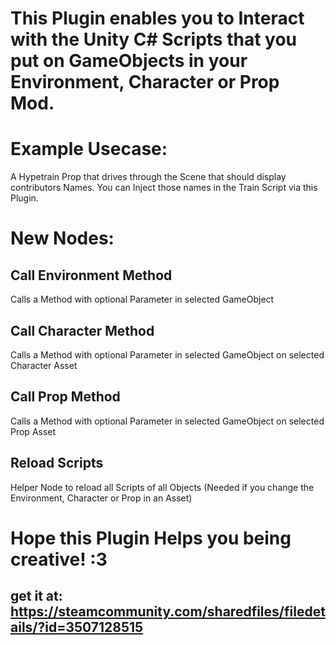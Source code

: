 # This Plugin enables you to Interact with the Unity C# Scripts that you put on GameObjects in your Environment, Character or Prop Mod.

# Example Usecase:
A Hypetrain Prop that drives through the Scene that should display contributors Names.
You can Inject those names in the Train Script via this Plugin.

# New Nodes:

## Call Environment Method
Calls a Method with optional Parameter in selected GameObject

## Call Character Method
Calls a Method with optional Parameter in selected GameObject on selected Character Asset

## Call Prop Method
Calls a Method with optional Parameter in selected GameObject on selected Prop Asset

## Reload Scripts
Helper Node to reload all Scripts of all Objects (Needed if you change the Environment, Character or Prop in an Asset)

# Hope this Plugin Helps you being creative! :3
## get it at: https://steamcommunity.com/sharedfiles/filedetails/?id=3507128515
